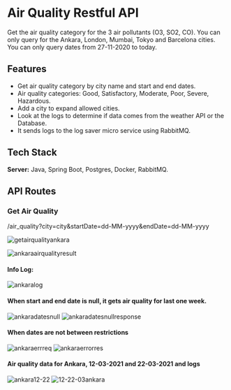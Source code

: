 
# Air Quality Restful API

Get the air quality category for the 3 air pollutants (O3, SO2, CO).
You can only query for the Ankara, London, Mumbai, Tokyo and Barcelona cities.
You can only query dates from 27-11-2020 to today.
## Features

- Get air quality category by city name and start and end dates.
- Air quality categories: Good, Satisfactory, Moderate, Poor, Severe, Hazardous.
- Add a city to expand allowed cities.
- Look at the logs to determine if data comes from the weather API or the Database.
- It sends logs to the log saver micro service using RabbitMQ.
## Tech Stack

**Server:** Java, Spring Boot, Postgres, Docker, RabbitMQ.


## API Routes

### Get Air Quality
/air_quality?city=city&startDate=dd-MM-yyyy&endDate=dd-MM-yyyy

![getairqualityankara](https://user-images.githubusercontent.com/44681322/177865254-fcef0425-6116-4781-8088-21f54c0d1bd5.png)

![ankaraairqualityresult](https://user-images.githubusercontent.com/44681322/177865607-1d25bf6c-171e-48c2-af01-cd9353cd5611.png)

#### Info Log:
![ankaralog](https://user-images.githubusercontent.com/44681322/177865792-7780ae54-6079-4036-ab82-56bb69b94306.png)

#### When start and end date is null, it gets air quality for last one week.
![ankaradatesnull](https://user-images.githubusercontent.com/44681322/177866332-90951c39-ed3b-4031-b0f1-89d547575d14.png)
![ankaradatesnullresponse](https://user-images.githubusercontent.com/44681322/177866569-8ba72812-0649-4ed6-8357-b151ac412702.png)

#### When dates are not between restrictions
![ankaraerrreq](https://user-images.githubusercontent.com/44681322/177867448-6836c09b-c13d-4123-ac51-6af6f84d5ede.png)
![ankaraerrorres](https://user-images.githubusercontent.com/44681322/177867556-d46d7b52-fc06-4318-bc65-4c77db36ef2b.png)
#### Air quality data for Ankara, 12-03-2021 and 22-03-2021 and logs
![ankara12-22](https://user-images.githubusercontent.com/44681322/177869740-b80a0c8c-3ef7-4afa-89e1-f80b046ba231.png)
![12-22-03ankara](https://user-images.githubusercontent.com/44681322/177869822-06d1e784-b6f5-40ce-b443-8ee09e974591.png)

